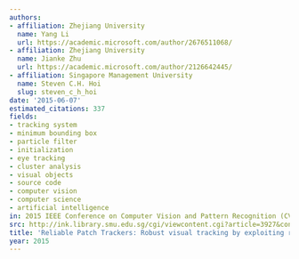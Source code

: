 ```yaml
---
authors:
- affiliation: Zhejiang University
  name: Yang Li
  url: https://academic.microsoft.com/author/2676511068/
- affiliation: Zhejiang University
  name: Jianke Zhu
  url: https://academic.microsoft.com/author/2126642445/
- affiliation: Singapore Management University
  name: Steven C.H. Hoi
  slug: steven_c_h_hoi
date: '2015-06-07'
estimated_citations: 337
fields:
- tracking system
- minimum bounding box
- particle filter
- initialization
- eye tracking
- cluster analysis
- visual objects
- source code
- computer vision
- computer science
- artificial intelligence
in: 2015 IEEE Conference on Computer Vision and Pattern Recognition (CVPR)
src: http://ink.library.smu.edu.sg/cgi/viewcontent.cgi?article=3927&context=sis_research
title: 'Reliable Patch Trackers: Robust visual tracking by exploiting reliable patches'
year: 2015
---
```

